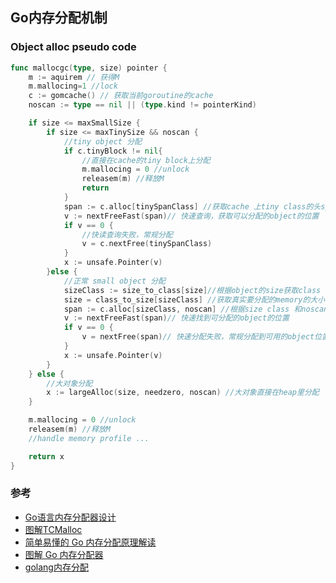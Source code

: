 ## Go内存分配机制





### Object alloc pseudo code

```Go
func mallocgc(type, size) pointer {
    m := aquirem // 获得M
    m.mallocing=1 //lock
    c := gomcache() // 获取当前goroutine的cache
    noscan := type == nil || (type.kind != pointerKind)

    if size <= maxSmallSize {
        if size <= maxTinySize && noscan {
            //tiny object 分配
            if c.tinyBlock != nil{
                //直接在cache的tiny block上分配
                m.mallocing = 0 //unlock
                releasem(m) //释放M
                return
            }
            span := c.alloc[tinySpanClass] //获取cache 上tiny class的头span指针
            v := nextFreeFast(span)// 快速查询，获取可以分配的object的位置
            if v == 0 {
                //快读查询失败，常规分配
                v = c.nextFree(tinySpanClass)
            }
            x := unsafe.Pointer(v)
        }else {
            //正常 small object 分配
            sizeClass := size_to_class[size]//根据object的size获取class
            size = class_to_size[sizeClass] //获取真实要分配的memory的大小，大于等于请求大小
            span := c.alloc[sizeClass, noscan] //根据size class 和noscan参数获取cache中对应的span的头指针
            v := nextFreeFast(span)// 快速找到可分配的object的位置
            if v == 0 {
                v = nextFree(span)// 快速分配失败，常规分配到可用的object位置
            }
            x := unsafe.Pointer(v)
        }
    } else {
        //大对象分配
        x := largeAlloc(size, needzero, noscan) //大对象直接在heap里分配
    }

    m.mallocing = 0 //unlock
    releasem(m) //释放M
    //handle memory profile ...

    return x
}

```

### 参考

- [Go语言内存分配器设计](http://skoo.me/go/2013/10/08/go-memory-manage-system-design)
- [图解TCMalloc](https://zhuanlan.zhihu.com/p/29216091)
- [简单易懂的 Go 内存分配原理解读](https://yq.aliyun.com/articles/652551)
- [图解 Go 内存分配器](https://www.infoq.cn/article/IEhRLwmmIM7-11RYaLHR)
- [golang内存分配](https://studygolang.com/articles/5790)
